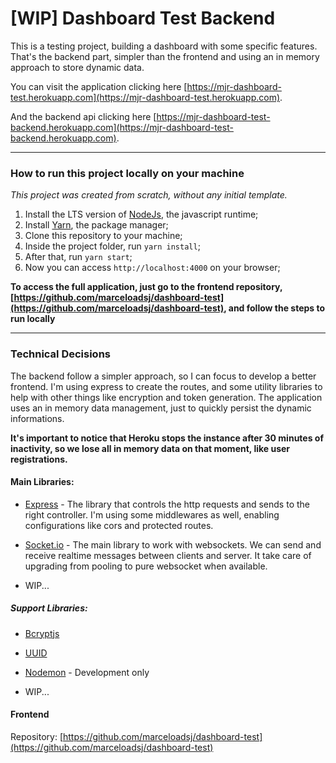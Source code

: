# [WIP] Dashboard Test Backend

This is a testing project, building a dashboard with some specific features.
That's the backend part, simpler than the frontend and using an in memory approach to store dynamic data.

You can visit the application clicking here [https://mjr-dashboard-test.herokuapp.com](https://mjr-dashboard-test.herokuapp.com).

And the backend api clicking here [https://mjr-dashboard-test-backend.herokuapp.com](https://mjr-dashboard-test-backend.herokuapp.com).

---

### How to run this project locally on your machine

_This project was created from scratch, without any initial template._

1. Install the LTS version of [NodeJs](https://nodejs.org/en/), the javascript runtime;
2. Install [Yarn](https://yarnpkg.com/), the package manager;
3. Clone this repository to your machine;
4. Inside the project folder, run `yarn install`;
5. After that, run `yarn start`;
6. Now you can access `http://localhost:4000` on your browser;

**To access the full application, just go to the frontend repository, [https://github.com/marceloadsj/dashboard-test](https://github.com/marceloadsj/dashboard-test), and follow the steps to run locally**

---

### Technical Decisions

The backend follow a simpler approach, so I can focus to develop a better frontend. I'm using express to create the routes, and some utility libraries to help with other things like encryption and token generation. The application uses an in memory data management, just to quickly persist the dynamic informations.

**It's important to notice that Heroku stops the instance after 30 minutes of inactivity, so we lose all in memory data on that moment, like user registrations.**

#### Main Libraries:

- [Express](https://expressjs.com/) - The library that controls the http requests and sends to the right controller. I'm using some middlewares as well, enabling configurations like cors and protected routes.

- [Socket.io](https://socket.io/) - The main library to work with websockets. We can send and receive realtime messages between clients and server. It take care of upgrading from pooling to pure websocket when available.

- WIP...

##### Support Libraries:

- [Bcryptjs](https://www.npmjs.com/package/bcryptjs)
- [UUID](https://www.npmjs.com/package/uuid)
- [Nodemon](https://www.npmjs.com/package/nodemon) - Development only

- WIP...

#### Frontend

Repository:
[https://github.com/marceloadsj/dashboard-test](https://github.com/marceloadsj/dashboard-test)
